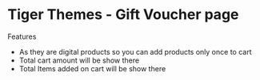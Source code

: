 # Tiger Themes - Gift Voucher page

Features

- As they are digital products so you can add products only once to cart
- Total cart amount will be show there
- Total Items added on cart will be show there

